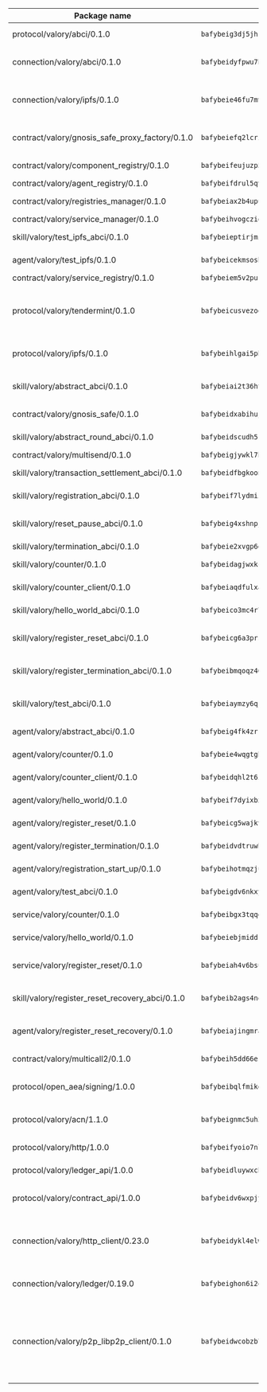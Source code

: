 | Package name                                                  | Package hash                                                  | Description                                                                                                                |
| ------------------------------------------------------------- | ------------------------------------------------------------- | -------------------------------------------------------------------------------------------------------------------------- |
| protocol/valory/abci/0.1.0                                    | `bafybeig3dj5jhsowlvg3t73kgobf6xn4nka7rkttakdb2gwsg5bp7rt7q4` | A protocol for ABCI requests and responses.                                                                                |
| connection/valory/abci/0.1.0                                  | `bafybeidyfpwu7hpanfj74zn6nkzmzoz2qharxfsnxzjr7bfldho2xzualu` | connection to wrap communication with an ABCI server.                                                                      |
| connection/valory/ipfs/0.1.0                                  | `bafybeie46fu7mv64q72dwzoxg77zbiv3pzsigzjk3rehjpm47cf3y77mha` | A connection responsible for uploading and downloading files from IPFS.                                                    |
| contract/valory/gnosis_safe_proxy_factory/0.1.0               | `bafybeiefq2lcrixbbqz5cji5vpnriydt4kfx5vvawg2vnmeadel2ar7yga` | Gnosis Safe proxy factory (GnosisSafeProxyFactory) contract                                                                |
| contract/valory/component_registry/0.1.0                      | `bafybeifeujuzp56zzdhyvxitnaakqetcqhbqr2x6jxnhj7ahzm7pb2y7uy` | Component registry contract                                                                                                |
| contract/valory/agent_registry/0.1.0                          | `bafybeifdrul5qvk5hj4ggy63ff3smt6wc4c67srnqxxfpbz3jsgbpuavgy` | Agent registry contract                                                                                                    |
| contract/valory/registries_manager/0.1.0                      | `bafybeiax2b4upu7uiea4otvc5jv3rnmnnb6g2bmb2jkrhqtuyjyylskt6i` | Registries Manager contract                                                                                                |
| contract/valory/service_manager/0.1.0                         | `bafybeihvogcziooqau7n22tejzan2baghjaodkb2u74i3aao7ffomk4aem` | Service Manager contract                                                                                                   |
| skill/valory/test_ipfs_abci/0.1.0                             | `bafybeieptirjmi3anhesizysarzzpp5kotamx72gx5dj52l2hyr3lf7x5i` | IPFS e2e testing application.                                                                                              |
| agent/valory/test_ipfs/0.1.0                                  | `bafybeicekmsosbrij3gfkwr2z7lbr6fognrfusocseqhsespa5rpaijv5m` | Agent for testing the ABCI connection.                                                                                     |
| contract/valory/service_registry/0.1.0                        | `bafybeiem5v2pukaklmhng3cckncdihs4shtwc4trejdrezt53lioejtk4u` | Service Registry contract                                                                                                  |
| protocol/valory/tendermint/0.1.0                              | `bafybeicusvezoqlmyt6iqomcbwaz3xkhk2qf3d56q5zprmj3xdxfy64k54` | A protocol for communication between two AEAs to share tendermint configuration details.                                   |
| protocol/valory/ipfs/0.1.0                                    | `bafybeihlgai5pbmkb6mjhvgy4gkql5uvpwvxbpdowczgz4ovxat6vajrq4` | A protocol specification for IPFS requests and responses.                                                                  |
| skill/valory/abstract_abci/0.1.0                              | `bafybeiai2t36ht3blisjneahv5almyfieqokl4auj2n43rj4k5chun2i44` | The abci skill provides a template of an ABCI application.                                                                 |
| contract/valory/gnosis_safe/0.1.0                             | `bafybeidxabihujlxvmnbf3tztjbwybyr5rlwjeniihnr5edfi6bpyjnevi` | Gnosis Safe (GnosisSafeL2) contract                                                                                        |
| skill/valory/abstract_round_abci/0.1.0                        | `bafybeidscudh5sfc62yakzmfkswy54gj6mcivlteg7o3yggmu7535ppixq` | abstract round-based ABCI application                                                                                      |
| contract/valory/multisend/0.1.0                               | `bafybeigjywkl7hydjsrkogob3xebj2ifhqwmfhhxoeyrndzhhxi5u6amey` | MultiSend contract                                                                                                         |
| skill/valory/transaction_settlement_abci/0.1.0                | `bafybeidfbgkoonbpfcx7f7lwgdy4ti7bzkjqlko7arybuo4pgkk3gjawsi` | ABCI application for transaction settlement.                                                                               |
| skill/valory/registration_abci/0.1.0                          | `bafybeif7lydmiih4rdr3yv4ni6vlw63duo2azrkvwhglk7rlp5bvndzf7i` | ABCI application for common apps.                                                                                          |
| skill/valory/reset_pause_abci/0.1.0                           | `bafybeig4xshnpj4riofxymjn73p254jw7cxjgtmgja4arfgjejcmrgvwvi` | ABCI application for resetting and pausing app executions.                                                                 |
| skill/valory/termination_abci/0.1.0                           | `bafybeie2xvgp6qbugr2wgemmdwalx5rehpdmr6yon5jxnracev2fzaskeu` | Termination skill.                                                                                                         |
| skill/valory/counter/0.1.0                                    | `bafybeidagjwxkcpeltlzk3azq4b4idaibyxxv4iouis7pupmdfosinhc44` | The ABCI Counter application example.                                                                                      |
| skill/valory/counter_client/0.1.0                             | `bafybeiaqdfulxamdshw7fykfkqvkpvjb5bnmhv7ffrjiwdi4ktiulklx6q` | A client for the ABCI counter application.                                                                                 |
| skill/valory/hello_world_abci/0.1.0                           | `bafybeico3mc4r7qcsb2vzuhtv4lqwyyomckrp3svivkl6ronvxdf5rkrce` | Hello World ABCI application.                                                                                              |
| skill/valory/register_reset_abci/0.1.0                        | `bafybeicg6a3prsuid6wbsvkvjjix3tfw65afkwjgskk6shfhsmrd74ledu` | ABCI application for dummy skill that registers and resets                                                                 |
| skill/valory/register_termination_abci/0.1.0                  | `bafybeibmqoqz46xo2oyues26mjysqh3xjtjwueqrcihlsknfgwvl6auqlq` | ABCI application for dummy skill that registers and resets                                                                 |
| skill/valory/test_abci/0.1.0                                  | `bafybeiaymzy6qjb46d56f7tj4pfxfs2degyx6eioov6gz7xhlwh4er3pni` | ABCI application for testing the ABCI connection.                                                                          |
| agent/valory/abstract_abci/0.1.0                              | `bafybeig4fk4zrrtcpvngmtkkuackdkpss47ygtkt7uevpdv6vhusmfdyxm` | The abstract ABCI AEA - for testing purposes only.                                                                         |
| agent/valory/counter/0.1.0                                    | `bafybeie4wqgtgb5b22zkrk2waxv3fpf5imgx6odelaenmx3mlzyuiolm6i` | The ABCI Counter example as an AEA                                                                                         |
| agent/valory/counter_client/0.1.0                             | `bafybeidqhl2t6i4iiyqfbo5ijjhuxr74rbqe2yhzhgxda3bdqig52sr4cy` | The ABCI Counter example as an AEA                                                                                         |
| agent/valory/hello_world/0.1.0                                | `bafybeif7dyixbxaqlpr2yyexfv73plunwf5np3ctcgh6wxnr3r2qvpo2lq` | Hello World ABCI example.                                                                                                  |
| agent/valory/register_reset/0.1.0                             | `bafybeicg5wajkvlrzcp3x7rg3e72jtb2blfbd27b6ageohyno7yzkl4amu` | Register reset to replicate Tendermint issue.                                                                              |
| agent/valory/register_termination/0.1.0                       | `bafybeidvdtruwbtxktq3t7sryikzzsndgktyicoh65377pagis6owckprq` | Register terminate to test the termination feature.                                                                        |
| agent/valory/registration_start_up/0.1.0                      | `bafybeihotmqzjuo2gu5evc3oxmzzujxa2hzotn3ykeuaixexhj4am64e5y` | Registration start-up ABCI example.                                                                                        |
| agent/valory/test_abci/0.1.0                                  | `bafybeigdv6nkxydu2i7bwwwntmxvpemclxs7ybyz62ifdbw5nay4tn6fai` | Agent for testing the ABCI connection.                                                                                     |
| service/valory/counter/0.1.0                                  | `bafybeibgx3tqqdvgoq6zxpg2itot4veiuiesd4in6aeycmxacknax4gf4y` | A set of agents incrementing a counter                                                                                     |
| service/valory/hello_world/0.1.0                              | `bafybeiebjmiddrfuc4zvxoek5utt7naw7vaqhhuf3zkshkvfrjumioh6ka` | A simple demonstration of a simple ABCI application                                                                        |
| service/valory/register_reset/0.1.0                           | `bafybeiah4v6bsut2dzpn3wczl7o5j2dmqvg2slqzkhow2zykttdlb3gtqm` | Test and debug tendermint reset mechanism.                                                                                 |
| skill/valory/register_reset_recovery_abci/0.1.0               | `bafybeib2ags4no4gpyzmu6w72rl2mo3cgefxrbhd7flg3vdg7jky4vn23q` | ABCI application for dummy skill that registers and resets                                                                 |
| agent/valory/register_reset_recovery/0.1.0                    | `bafybeiajingmrat47n2cx7rstkl67zw56gsdgxmh4nq7g2ct6ff7hb5nba` | Agent to showcase hard reset as a recovery mechanism.                                                                      |
| contract/valory/multicall2/0.1.0                              | `bafybeih5dd66eslm7rvcewoo6wqwu2flpo7zjygr4zvldfkicoqjq5nhpi` | The MakerDAO multicall2 contract.                                                                                          |
| protocol/open_aea/signing/1.0.0                               | `bafybeibqlfmikg5hk4phzak6gqzhpkt6akckx7xppbp53mvwt6r73h7tk4` | A protocol for communication between skills and decision maker.                                                            |
| protocol/valory/acn/1.1.0                                     | `bafybeignmc5uh3vgpuckljcj2tgg7hdqyytkm6m5b6v6mxtazdcvubibva` | The protocol used for envelope delivery on the ACN.                                                                        |
| protocol/valory/http/1.0.0                                    | `bafybeifyoio7nlh5zzyn5yz7krkou56l22to3cwg7gw5v5o3vxwklibhty` | A protocol for HTTP requests and responses.                                                                                |
| protocol/valory/ledger_api/1.0.0                              | `bafybeidluywxchkacc7cz65nktqjg3y2vzzp43sw5hdhnvvonozogrmfie` | A protocol for ledger APIs requests and responses.                                                                         |
| protocol/valory/contract_api/1.0.0                            | `bafybeidv6wxpjyb2sdyibnmmum45et4zcla6tl63bnol6ztyoqvpl4spmy` | A protocol for contract APIs requests and responses.                                                                       |
| connection/valory/http_client/0.23.0                          | `bafybeidykl4elwbcjkqn32wt5h4h7tlpeqovrcq3c5bcplt6nhpznhgczi` | The HTTP_client connection that wraps a web-based client connecting to a RESTful API specification.                        |
| connection/valory/ledger/0.19.0                               | `bafybeighon6i2qfl2xrg7t3lbdzlkyo4v2a7ayvwso7m5w7pf2hvjfs2ma` | A connection to interact with any ledger API and contract API.                                                             |
| connection/valory/p2p_libp2p_client/0.1.0                     | `bafybeidwcobzb7ut3efegoedad7jfckvt2n6prcmd4g7xnkm6hp6aafrva` | The libp2p client connection implements a tcp connection to a running libp2p node as a traffic delegate to send/receive envelopes to/from agents in the DHT. |
